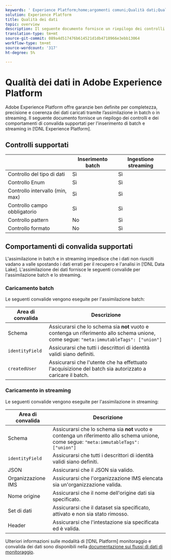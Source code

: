 ```yaml
---
keywords: ' Experience Platform;home;argomenti comuni;Qualità dati;Qualità;Convalida supportata;Convalida;convalida supportata;'
solution: Experience Platform
title: Qualità dei dati
topic: overview
description: Il seguente documento fornisce un riepilogo dei controlli e dei comportamenti di convalida supportati per l’assimilazione in batch e in streaming in Adobe Experience Platform.
translation-type: tm+mt
source-git-commit: 089a4d517476b614521d1db4718966e3ebb13064
workflow-type: tm+mt
source-wordcount: '317'
ht-degree: 5%

---
```



# Qualità dei dati in Adobe Experience Platform

Adobe Experience Platform offre garanzie ben definite per completezza, precisione e coerenza dei dati caricati tramite l’assimilazione in batch o in streaming. Il seguente documento fornisce un riepilogo dei controlli e dei comportamenti di convalida supportati per l&#39;inserimento di batch e streaming in [!DNL Experience Platform].

## Controlli supportati

|   | Inserimento batch | Ingestione streaming |
| ------ | --------------- | ------------------- |
| Controllo del tipo di dati | Sì | Sì |
| Controllo Enum | Sì | Sì |
| Controllo intervallo (min, max) | Sì | Sì |
| Controllo campo obbligatorio | Sì | Sì |
| Controllo pattern | No | Sì |
| Controllo formato | No | Sì |

## Comportamenti di convalida supportati

L&#39;assimilazione in batch e in streaming impedisce che i dati non riusciti vadano a valle spostando i dati errati per il recupero e l&#39;analisi in [!DNL Data Lake]. L&#39;assimilazione dei dati fornisce le seguenti convalide per l&#39;assimilazione batch e lo streaming.

### Caricamento batch

Le seguenti convalide vengono eseguite per l&#39;assimilazione batch:

| Area di convalida | Descrizione |
| --------------- | ----------- |
| Schema | Assicurarsi che lo schema sia **not** vuoto e contenga un riferimento allo schema unione, come segue: `"meta:immutableTags": ["union"]` |
| `identityField` | Assicurarsi che tutti i descrittori di identità validi siano definiti. |
| `createdUser` | Assicurarsi che l&#39;utente che ha effettuato l&#39;acquisizione del batch sia autorizzato a caricare il batch. |

### Caricamento in streaming

Le seguenti convalide vengono eseguite per l&#39;assimilazione in streaming:

| Area di convalida | Descrizione |
| --------------- | ----------- |
| Schema | Assicurarsi che lo schema sia **not** vuoto e contenga un riferimento allo schema unione, come segue: `"meta:immutableTags": ["union"]` |
| `identityField` | Assicurarsi che tutti i descrittori di identità validi siano definiti. |
| JSON | Assicurarsi che il JSON sia valido. |
| Organizzazione IMS | Assicurarsi che l&#39;organizzazione IMS elencata sia un&#39;organizzazione valida. |
| Nome origine | Assicurarsi che il nome dell&#39;origine dati sia specificato. |
| Set di dati | Assicurarsi che il dataset sia specificato, attivato e non sia stato rimosso. |
| Header | Assicurarsi che l&#39;intestazione sia specificata ed è valida. |

Ulteriori informazioni sulle modalità di [!DNL Platform] monitoraggio e convalida dei dati sono disponibili nella [documentazione sui flussi di dati di monitoraggio](./monitor-data-ingestion.md).

